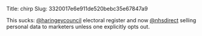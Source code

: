Title: chirp
Slug: 3320017e6e911de520bebc35e67847a9

This sucks: <a href="http://twitter.com/haringeycouncil">@haringeycouncil</a> electoral register and now <a href="http://twitter.com/nhsdirect">@nhsdirect</a> selling personal data to marketers unless one explicitly opts out.
